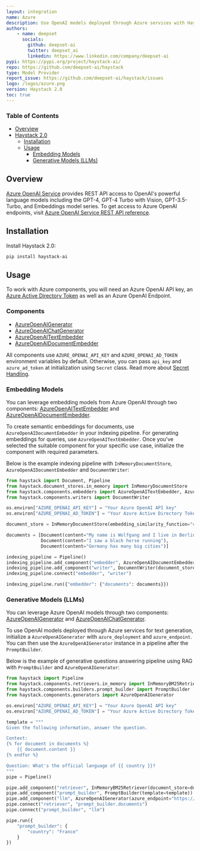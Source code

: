 ```yaml
---
layout: integration
name: Azure
description: Use OpenAI models deployed through Azure services with Haystack
authors:
    - name: deepset
      socials:
        github: deepset-ai
        twitter: deepset_ai
        linkedin: https://www.linkedin.com/company/deepset-ai
pypi: https://pypi.org/project/haystack-ai/
repo: https://github.com/deepset-ai/haystack
type: Model Provider
report_issue: https://github.com/deepset-ai/haystack/issues
logo: /logos/azure.png
version: Haystack 2.0
toc: true
---
```


### Table of Contents

- [Overview](#overview)
- [Haystack 2.0](#haystack-20)
  - [Installation](#installation)
  - [Usage](#usage)
    - [Embedding Models](#embedding-models)
    - [Generative Models (LLMs)](#generative-models-llms)

## Overview

[Azure OpenAI Service](https://learn.microsoft.com/en-us/azure/ai-services/openai/overview) provides REST API access to OpenAI's powerful language models including the GPT-4, GPT-4 Turbo with Vision, GPT-3.5-Turbo, and Embeddings model series. To get access to Azure OpenAI endpoints, visit [Azure OpenAI Service REST API reference](https://learn.microsoft.com/en-us/azure/ai-services/openai/reference).

## Installation

Install Haystack 2.0:

```bash
pip install haystack-ai
```

## Usage

To work with Azure components, you will need an Azure OpenAI API key, an [Azure Active Directory Token](https://www.microsoft.com/en-us/security/business/identity-access/microsoft-entra-id) as well as an Azure OpenAI Endpoint.

### Components

- [AzureOpenAIGenerator](https://docs.haystack.deepset.ai/docs/azureopenaigenerator)
- [AzureOpenAIChatGenerator](https://docs.haystack.deepset.ai/docs/azureopenaichatgenerator)
- [AzureOpenAITextEmbedder](https://docs.haystack.deepset.ai/docs/azureopenaitextembedder)
- [AzureOpenAIDocumentEmbedder](https://docs.haystack.deepset.ai/docs/azureopenaidocumentembedder)

All components use `AZURE_OPENAI_API_KEY` and `AZURE_OPENAI_AD_TOKEN` environment variables by default. Otherwise, you can pass `api_key` and `azure_ad_token` at initialization using `Secret` class. Read more about [Secret Handling](https://docs.haystack.deepset.ai/docs/secret-management#structured-secret-handling).

### Embedding Models

You can leverage embedding models from Azure OpenAI through two components: [AzureOpenAITextEmbedder](https://docs.haystack.deepset.ai/docs/azureopenaitextembedder) and [AzureOpenAIDocumentEmbedder](https://docs.haystack.deepset.ai/docs/azureopenaidocumentembedder).

To create semantic embeddings for documents, use `AzureOpenAIDocumentEmbedder` in your indexing pipeline. For generating embeddings for queries, use `AzureOpenAITextEmbedder`. Once you've selected the suitable component for your specific use case, initialize the component with required parameters.

Below is the example indexing pipeline with `InMemoryDocumentStore`, `AzureOpenAIDocumentEmbedder` and  `DocumentWriter`:

```python
from haystack import Document, Pipeline
from haystack.document_stores.in_memory import InMemoryDocumentStore
from haystack.components.embedders import AzureOpenAITextEmbedder, AzureOpenAIDocumentEmbedder
from haystack.components.writers import DocumentWriter

os.environ["AZURE_OPENAI_API_KEY"] = "Your Azure OpenAI API key"
os.environ["AZURE_OPENAI_AD_TOKEN"] = "Your Azure Active Directory Token"

document_store = InMemoryDocumentStore(embedding_similarity_function="cosine")

documents = [Document(content="My name is Wolfgang and I live in Berlin"),
             Document(content="I saw a black horse running"),
             Document(content="Germany has many big cities")]

indexing_pipeline = Pipeline()
indexing_pipeline.add_component("embedder", AzureOpenAIDocumentEmbedder(azure_endpoint="https://example-resource.azure.openai.com/", azure_deployment="text-embedding-ada-002"))
indexing_pipeline.add_component("writer", DocumentWriter(document_store=document_store))
indexing_pipeline.connect("embedder", "writer")

indexing_pipeline.run({"embedder": {"documents": documents}})
```

### Generative Models (LLMs)

You can leverage Azure OpenAI models through two components: [AzureOpenAIGenerator](https://docs.haystack.deepset.ai/docs/azureopenaigenerator) and [AzureOpenAIChatGenerator](https://docs.haystack.deepset.ai/docs/azureopenaichatgenerator).

To use OpenAI models deployed through Azure services for text generation, initialize a `AzureOpenAIGenerator` with `azure_deployment` and `azure_endpoint`. You can then use the `AzureOpenAIGenerator` instance in a pipeline after the `PromptBuilder`.  

Below is the example of generative questions answering pipeline using RAG with `PromptBuilder` and  `AzureOpenAIGenerator`:

```python
from haystack import Pipeline
from haystack.components.retrievers.in_memory import InMemoryBM25Retriever
from haystack.components.builders.prompt_builder import PromptBuilder
from haystack.components.generators import AzureOpenAIGenerator

os.environ["AZURE_OPENAI_API_KEY"] = "Your Azure OpenAI API key"
os.environ["AZURE_OPENAI_AD_TOKEN"] = "Your Azure Active Directory Token"

template = """
Given the following information, answer the question.

Context: 
{% for document in documents %}
    {{ document.content }}
{% endfor %}

Question: What's the official language of {{ country }}?
"""
pipe = Pipeline()

pipe.add_component("retriever", InMemoryBM25Retriever(document_store=document_store))
pipe.add_component("prompt_builder", PromptBuilder(template=template))
pipe.add_component("llm", AzureOpenAIGenerator(azure_endpoint="https://example-resource.azure.openai.com/", azure_deployment="gpt-35-turbo"))
pipe.connect("retriever", "prompt_builder.documents")
pipe.connect("prompt_builder", "llm")

pipe.run({
    "prompt_builder": {
        "country": "France"
    }
})   



